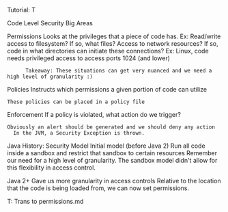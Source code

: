 Tutorial: T

Code Level Security
  Big Areas

  Permissions
    Looks at the privileges that a piece of code has.
      Ex: Read/write access to filesystem? If so, what files?
          Access to network resources? If so, code in what directories can initiate these connections?
            Ex: Linux, code needs privileged access to access ports 1024 (and lower)

          Takeaway: These situations can get very nuanced and we need a high level of granularity :)

  Policies
    Instructs which permissions a given portion of code can utilize

    These policies can be placed in a policy file

  Enforcement
    If a policy is violated, what action do we trigger?

    Obviously an alert should be generated and we should deny any action
      In the JVM, a Security Exception is thrown.


Java History: Security Model
  Initial model (before Java 2)
    Run all code inside a sandbox and restrict that sandbox to certain resources
      Remember our need for a high level of granularity.
        The sandbox model didn't allow for this flexibility in access control.

  Java 2+
    Gave us more granularity in access controls
      Relative to the location that the code is being loaded from, we can now set permissions.


  T: Trans to permissions.md